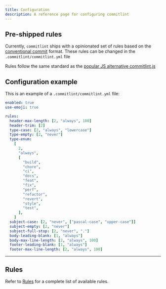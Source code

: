 ```yaml
---
title: Configuration
description: A reference page for configuring commitlint
---
```


## Pre-shipped rules

Currently, `commitlint` ships with a opinionated set of rules based on the [conventional commit](https://www.conventionalcommits.org/en/v1.0.0/) format.
These rules can be changed in the `.commitlint/commitlint.yml` file

Rules follow the same standard as the [popular JS alternative commitlint.js](https://commitlint.js.org/)

## Configuration example

This is an example of a `.commitlint/commitlint.yml` file:

```yaml
enabled: true
use-emoji: true

rules:
  header-max-length: [2, "always", 100]
  header-trim: [2]
  type-case: [2, "always", "lowercase"]
  type-empty: [2, "never"]
  type-enum:
    [
      2,
      "always",
      [
        "build",
        "chore",
        "ci",
        "docs",
        "feat",
        "fix",
        "perf",
        "refactor",
        "revert",
        "style",
        "test",
      ],
    ]
  subject-case: [2, "never", ["pascal-case", "upper-case"]]
  subject-empty: [2, "never"]
  subject-full-stop: [2, "never", "."]
  body-leading-blank: [1, "always"]
  body-max-line-length: [2, "always", 100]
  footer-leading-blank: [1, "always"]
  footer-max-line-length: [2, "always", 100]
```

---

## Rules

Refer to [Rules](/reference/rules) for a complete list of available rules.
